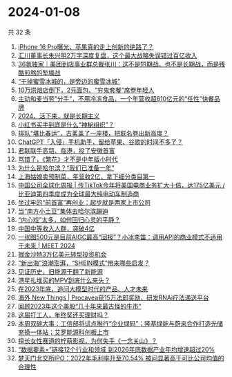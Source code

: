 # 2024-01-08

共 32 条

<!-- BEGIN 36KR -->
<!-- 最后更新时间 2024-01-08 06:04:19 +0800 -->
1. [iPhone 16 Pro曝光，苹果真的走上创新的绝路了？](https://36kr.com/p/2592756174217350)
1. [汇川董事长朱兴明2万字深度复盘，这个最大战略失误错过百亿收入](https://36kr.com/p/2593934614330242)
1. [36氪独家｜美团到店事业群总裁张川：这不是短期战，也不是长期战，而是残酷煎熬的堑壕战](https://36kr.com/p/2593861626870401)
1. [“干掉蜜雪冰城的，是旁边的蜜雪冰城”](https://36kr.com/p/2593875776912264)
1. [10万烘焙店倒下，2元面包、“穷鬼套餐”席卷年轻人](https://36kr.com/p/2593068042959749)
1. [主动和麦当劳“分手”，不用冷冻食品，一个年营收超610亿元的“任性”快餐品牌](https://36kr.com/p/2578290680882569)
1. [2024，活下来，就是长期主义](https://36kr.com/p/2593197292092038)
1. [小红书买手到底是什么“神秘组织”？](https://36kr.com/p/2591802162175878)
1. [排队“堪比春运”，古茗盖了一座楼，把联名卷出新高度？](https://36kr.com/p/2593897498786693)
1. [ChatGPT「入侵」手机助手，留给苹果、谷歌的时间不多了？](https://36kr.com/p/2593042659106949)
1. [君联联手高瓴、临港，投了安徽首富](https://36kr.com/p/2593980902242946)
1. [骂错了，《繁花》才不是中年版小时代](https://36kr.com/p/2593879241947781)
1. [为什么是哈尔滨？“我们已准备一年”](https://36kr.com/p/2592578462743428)
1. [上海姑娘卖预制菜，年营收2亿，拿下细分类目第一](https://36kr.com/p/2593173514697603)
1. [中国公司全球化周报 | 传TikTok今年将美国电商业务扩大十倍，达175亿美元 / 比亚迪第四季度成为全球最大纯电动车制造商](https://36kr.com/p/2591513497483911)
1. [坐过牢的“前首富”再创业：起步就是两家上市公司](https://36kr.com/p/2593078474537605)
1. [当“南方小土豆”集体去哈尔滨蹦迪](https://36kr.com/p/2592620662635399)
1. [“内心戏”太多，如何回归心灵的平静？](https://36kr.com/p/2549327328614785)
1. [中国中等收入人群，突破4亿](https://36kr.com/p/2593284202330754)
1. [一张图500元是目前AIGC最高“回报”？小冰李笛：调用API的商业模式不适用于未来 | MEET 2024](https://36kr.com/p/2592673151056772)
1. [掘金沙特3万亿美元转型投资机会](https://36kr.com/p/2591759797664644)
1. [“新出海”浪潮澎湃，“SHEIN模式”带来哪些启发？](https://36kr.com/p/2580417585340295)
1. [见证历史，旧能源干翻了新能源](https://36kr.com/p/2592905139747459)
1. [港星扎堆买的MPV到底什么来头？](https://36kr.com/p/2592620368313217)
1. [在2023年底，追问大模型时代的产品、人才未来](https://36kr.com/p/2583375317639302)
1. [海外 New Things | Procavea获15万法郎奖励，研发RNAi疗法递送平台](https://36kr.com/p/2581558992283269)
1. [回顾2023年这个美股“几十年来最古怪的牛市”](https://36kr.com/p/2581844063102337)
1. [这届打工人，年终奖还买理财吗？](https://36kr.com/p/2592868931336832)
1. [本周双碳大事：工信部将试点推行“企业绿码”；隆基绿能与蔚来合作打造光储充换一体站；艾罗能源科创板上市](https://36kr.com/p/2594412367575940)
1. [擅长女性赛道的柠萌影视，为何失手《一念关山》？](https://36kr.com/p/2593785476053638)
1. [“数据要素×”链接12个行业和领域 到2026年底数据产业年均增速超过20%](https://36kr.com/p/2592913133517703)
1. [梦天门北交所IPO：2022年毛利率升至70.54% 被问显著高于可比公司均值的合理性](https://36kr.com/p/2591697134434953)
<!-- END 36KR -->